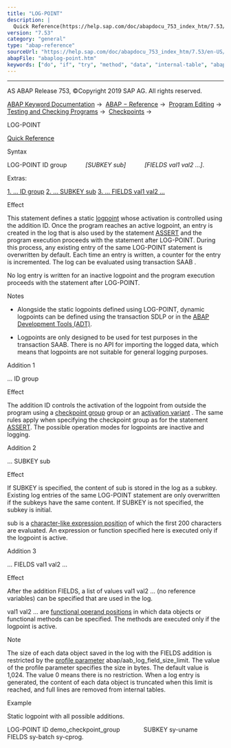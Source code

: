 ```yaml
---
title: "LOG-POINT"
description: |
  Quick Reference(https://help.sap.com/doc/abapdocu_753_index_htm/7.53/en-US/abaplog-point_shortref.htm) Syntax LOG-POINT ID group SUBKEY sub FIELDS val1 val2 .... Extras: 1. ... ID group(#!ABAP_ADDITION_1@1@) 2. ... SUBKEY sub(#!ABAP_ADDITION_2@2@) 3. ... FIELDS val1 val2 ..
version: "7.53"
category: "general"
type: "abap-reference"
sourceUrl: "https://help.sap.com/doc/abapdocu_753_index_htm/7.53/en-US/abaplog-point.htm"
abapFile: "abaplog-point.htm"
keywords: ["do", "if", "try", "method", "data", "internal-table", "abaplog", "point"]
---
```


* * *

AS ABAP Release 753, ©Copyright 2019 SAP AG. All rights reserved.

[ABAP Keyword Documentation](https://help.sap.com/doc/abapdocu_753_index_htm/7.53/en-US/abenabap.htm) →  [ABAP − Reference](https://help.sap.com/doc/abapdocu_753_index_htm/7.53/en-US/abenabap_reference.htm) →  [Program Editing](https://help.sap.com/doc/abapdocu_753_index_htm/7.53/en-US/abenprogram_editing.htm) →  [Testing and Checking Programs](https://help.sap.com/doc/abapdocu_753_index_htm/7.53/en-US/abenabap_tests.htm) →  [Checkpoints](https://help.sap.com/doc/abapdocu_753_index_htm/7.53/en-US/abencheckpoints.htm) → 

LOG-POINT

[Quick Reference](https://help.sap.com/doc/abapdocu_753_index_htm/7.53/en-US/abaplog-point_shortref.htm)

Syntax

LOG-POINT ID group
          *\[*SUBKEY sub*\]*
          *\[*FIELDS val1 val2 ...*\]*.

Extras:

[1\. ... ID group](#!ABAP_ADDITION_1@1@)
[2\. ... SUBKEY sub](#!ABAP_ADDITION_2@2@)
[3\. ... FIELDS val1 val2 ...](#!ABAP_ADDITION_3@3@)

Effect

This statement defines a static [logpoint](https://help.sap.com/doc/abapdocu_753_index_htm/7.53/en-US/abenlogpoint_glosry.htm "Glossary Entry") whose activation is controlled using the addition ID.
Once the program reaches an active logpoint, an entry is created in the log that is also used by the statement [ASSERT](https://help.sap.com/doc/abapdocu_753_index_htm/7.53/en-US/abapassert.htm) and the program execution proceeds with the statement after LOG-POINT. During this process, any existing entry of the same LOG-POINT statement is overwritten by default. Each time an entry is written, a counter for the entry is incremented. The log can be evaluated using transaction SAAB .

No log entry is written for an inactive logpoint and the program execution proceeds with the statement after LOG-POINT.

Notes

-   Alongside the static logpoints defined using LOG-POINT, dynamic logpoints can be defined using the transaction SDLP or in the [ABAP Development Tools (ADT)](https://help.sap.com/doc/abapdocu_753_index_htm/7.53/en-US/abenadt_glosry.htm "Glossary Entry").
    
-   Logpoints are only designed to be used for test purposes in the transaction SAAB. There is no API for importing the logged data, which means that logpoints are not suitable for general logging purposes.
    

Addition 1

... ID group

Effect

The addition ID controls the activation of the logpoint from outside the program using a [checkpoint group](https://help.sap.com/doc/abapdocu_753_index_htm/7.53/en-US/abencheckpoint_group_glosry.htm "Glossary Entry") group or an [activation variant](https://help.sap.com/doc/abapdocu_753_index_htm/7.53/en-US/abenactivation_variant_glosry.htm "Glossary Entry") . The same rules apply when specifying the checkpoint group as for the statement [ASSERT](https://help.sap.com/doc/abapdocu_753_index_htm/7.53/en-US/abapassert.htm). The possible operation modes for logpoints are inactive and logging.

Addition 2

... SUBKEY sub

Effect

If SUBKEY is specified, the content of sub is stored in the log as a subkey. Existing log entries of the same LOG-POINT statement are only overwritten if the subkeys have the same content. If SUBKEY is not specified, the subkey is initial.

sub is a [character-like expression position](https://help.sap.com/doc/abapdocu_753_index_htm/7.53/en-US/abencharlike_expr_position_glosry.htm "Glossary Entry") of which the first 200 characters are evaluated. An expression or function specified here is executed only if the logpoint is active.

Addition 3

... FIELDS val1 val2 ...

Effect

After the addition FIELDS, a list of values val1 val2 ... (no reference variables) can be specified that are used in the log.

val1 val2 ... are [functional operand positions](https://help.sap.com/doc/abapdocu_753_index_htm/7.53/en-US/abenfunctional_position_glosry.htm "Glossary Entry") in which data objects or functional methods can be specified. The methods are executed only if the logpoint is active.

Note

The size of each data object saved in the log with the FIELDS addition is restricted by the [profile parameter](https://help.sap.com/doc/abapdocu_753_index_htm/7.53/en-US/abenprofile_parameter_glosry.htm "Glossary Entry") abap/aab\_log\_field\_size\_limit. The value of the profile parameter specifies the size in bytes. The default value is 1,024. The value 0 means there is no restriction. When a log entry is generated, the content of each data object is truncated when this limit is reached, and full lines are removed from internal tables.

Example

Static logpoint with all possible additions.

LOG-POINT ID demo\_checkpoint\_group
             SUBKEY sy-uname
             FIELDS sy-batch sy-cprog.